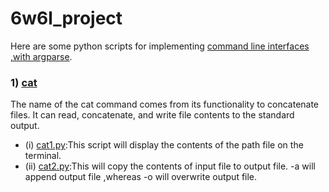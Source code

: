 # 6w6l_project

Here are some python scripts for implementing [command line interfaces ,with argparse](https://realpython.com/command-line-interfaces-python-argparse/). 
### 1) [cat](https://linuxize.com/post/linux-cat-command/) 
The name of the cat command comes from its functionality to concatenate files. It can read, concatenate, and write file contents to the standard output.
* (i) [cat1.py](https://github.com/sandeepb20/6w6l_project/blob/main/python/cat1.py):This script will display the contents of the path file on the terminal.
* (ii) [cat2.py](https://github.com/sandeepb20/6w6l_project/blob/main/python/cat2.py):This will copy the contents of input file to output file. -a will append output file ,whereas -o will overwrite output file.
    
